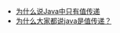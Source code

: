 
- [为什么说Java中只有值传递 ](https://blog.csdn.net/bjweimengshu/article/details/79799485)
- [为什么大家都说java是值传递？](https://www.jianshu.com/p/f1a075af1669)